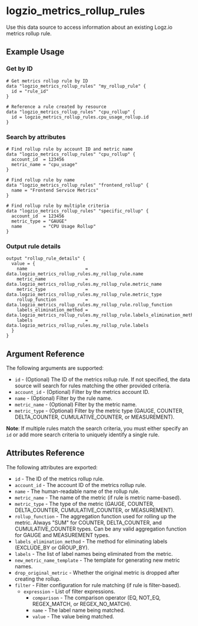 # logzio_metrics_rollup_rules

Use this data source to access information about an existing Logz.io metrics rollup rule.

## Example Usage

### Get by ID

```hcl
# Get metrics rollup rule by ID
data "logzio_metrics_rollup_rules" "my_rollup_rule" {
  id = "rule_id"
}

# Reference a rule created by resource
data "logzio_metrics_rollup_rules" "cpu_rollup" {
  id = logzio_metrics_rollup_rules.cpu_usage_rollup.id
}
```

### Search by attributes

```hcl
# Find rollup rule by account ID and metric name
data "logzio_metrics_rollup_rules" "cpu_rollup" {
  account_id  = 123456
  metric_name = "cpu_usage"
}

# Find rollup rule by name
data "logzio_metrics_rollup_rules" "frontend_rollup" {
  name = "Frontend Service Metrics"
}

# Find rollup rule by multiple criteria
data "logzio_metrics_rollup_rules" "specific_rollup" {
  account_id  = 123456
  metric_type = "GAUGE"
  name        = "CPU Usage Rollup"
}
```

### Output rule details

```hcl
output "rollup_rule_details" {
  value = {
    name                      = data.logzio_metrics_rollup_rules.my_rollup_rule.name
    metric_name               = data.logzio_metrics_rollup_rules.my_rollup_rule.metric_name
    metric_type               = data.logzio_metrics_rollup_rules.my_rollup_rule.metric_type
    rollup_function           = data.logzio_metrics_rollup_rules.my_rollup_rule.rollup_function
    labels_elimination_method = data.logzio_metrics_rollup_rules.my_rollup_rule.labels_elimination_method
    labels                    = data.logzio_metrics_rollup_rules.my_rollup_rule.labels
  }
}
```

## Argument Reference

The following arguments are supported:

* `id` - (Optional) The ID of the metrics rollup rule. If not specified, the data source will search for rules matching the other provided criteria.
* `account_id` - (Optional) Filter by the metrics account ID.
* `name` - (Optional) Filter by the rule name.
* `metric_name` - (Optional) Filter by the metric name.
* `metric_type` - (Optional) Filter by the metric type (GAUGE, COUNTER, DELTA_COUNTER, CUMULATIVE_COUNTER, or MEASUREMENT).

**Note**: If multiple rules match the search criteria, you must either specify an `id` or add more search criteria to uniquely identify a single rule.

## Attributes Reference

The following attributes are exported:

* `id` - The ID of the metrics rollup rule.
* `account_id` - The account ID of the metrics rollup rule.
* `name` - The human-readable name of the rollup rule.
* `metric_name` - The name of the metric (if rule is metric name-based).
* `metric_type` - The type of the metric (GAUGE, COUNTER, DELTA_COUNTER, CUMULATIVE_COUNTER, or MEASUREMENT).
* `rollup_function` - The aggregation function used for rolling up the metric. Always "SUM" for COUNTER, DELTA_COUNTER, and CUMULATIVE_COUNTER types. Can be any valid aggregation function for GAUGE and MEASUREMENT types.
* `labels_elimination_method` - The method for eliminating labels (EXCLUDE_BY or GROUP_BY).
* `labels` - The list of label names being eliminated from the metric. 
* `new_metric_name_template` - The template for generating new metric names.
* `drop_original_metric` - Whether the original metric is dropped after creating the rollup.
* `filter` - Filter configuration for rule matching (if rule is filter-based).
  * `expression` - List of filter expressions.
    * `comparison` - The comparison operator (EQ, NOT_EQ, REGEX_MATCH, or REGEX_NO_MATCH).
    * `name` - The label name being matched.
    * `value` - The value being matched.